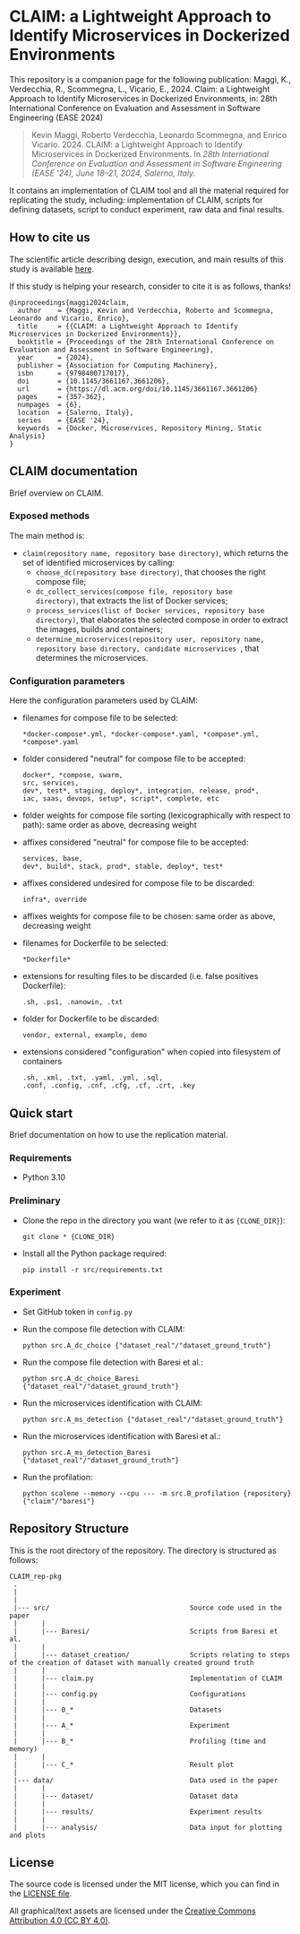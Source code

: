 # CLAIM: a Lightweight Approach to Identify Microservices in Dockerized Environments
This repository is a companion page for the following publication:
Maggi, K., Verdecchia, R., Scommegna, L., Vicario, E., 2024. Claim: a Lightweight Approach to Identify Microservices
in Dockerized Environments, in: 28th International Conference on Evaluation and Assessment in Software Engineering
(EASE 2024)
> Kevin Maggi, Roberto Verdecchia, Leonardo Scommegna, and Enrico Vicario. 2024.
> CLAIM: a Lightweight Approach to Identify Microservices in Dockerized Environments.
> In *28th International Conference on Evaluation and Assessment in Software Engineering (EASE '24), June 18–21, 2024, Salerno, Italy.*

It contains an implementation of CLAIM tool and all the material required for replicating the study, including: 
implementation of CLAIM, scripts for defining datasets, script to conduct experiment, raw data and final results.


## How to cite us
The scientific article describing design, execution, and main results of this study is available [here](https://www.researchgate.net/publication/380178105_CLAIM_a_Lightweight_Approach_to_Identify_Microservices_in_Dockerized_Environments).

If this study is helping your research, consider to cite it is as follows, thanks!

```
@inproceedings{maggi2024claim,
  author    = {Maggi, Kevin and Verdecchia, Roberto and Scommegna, Leonardo and Vicario, Enrico},
  title     = {{CLAIM: a Lightweight Approach to Identify Microservices in Dockerized Environments}},
  booktitle = {Proceedings of the 28th International Conference on Evaluation and Assessment in Software Engineering},
  year      = {2024},
  publisher = {Association for Computing Machinery},
  isbn      = {9798400717017},
  doi       = {10.1145/3661167.3661206},
  url       = {https://dl.acm.org/doi/10.1145/3661167.3661206}
  pages     = {357-362},
  numpages  = {6},
  location  = {Salerno, Italy},
  series    = {EASE '24},
  keywords  = {Docker, Microservices, Repository Mining, Static Analysis}
}
```


## CLAIM documentation
Brief overview on CLAIM.

### Exposed methods

The main method is:
- <code>claim(repository name, repository base directory)</code>, which returns the set of identified microservices by 
calling:
  - <code>choose_dc(repository base directory)</code>, that chooses the right compose file;
  - <code>dc_collect_services(compose file, repository base directory)</code>, that extracts the list of Docker
services;
  - <code>process_services(list of Docker services, repository base directory)</code>, that elaborates the 
selected compose in order to extract the images, builds and containers;
  - <code>determine_microservices(repository user, repository name, repository base directory, candidate microservices
</code>, that determines the microservices.

### Configuration parameters
Here the configuration parameters used by CLAIM:
- filenames for compose file to be selected:

  ```
  *docker-compose*.yml, *docker-compose*.yaml, *compose*.yml, *compose*.yaml
  ```
  
- folder considered "neutral" for compose file to be accepted:

  ```
  docker*, *compose, swarm,
  src, services,
  dev*, test*, staging, deploy*, integration, release, prod*,
  iac, saas, devops, setup*, script*, complete, etc
  ```

- folder weights for compose file sorting (lexicographically with respect to path): same order as above, decreasing weight
- affixes considered "neutral" for compose file to be accepted:

  ```
  services, base,
  dev*, build*, stack, prod*, stable, deploy*, test*  
  ```
  
- affixes considered undesired for compose file to be discarded:

  ```
  infra*, override  
  ```

- affixes weights for compose file to be chosen: same order as above, decreasing weight

- filenames for Dockerfile to be selected:

  ```
  *Dockerfile*
  ```

- extensions for resulting files to be discarded (i.e. false positives Dockerfile):

  ```
  .sh, .ps1, .nanowin, .txt
  ```

- folder for Dockerfile to be discarded:

  ```
  vendor, external, example, demo
  ```
  

- extensions considered "configuration" when copied into filesystem of containers

  ```
  .sh, .xml, .txt, .yaml, .yml, .sql,
  .conf, .config, .cnf, .cfg, .cf, .crt, .key
  ```
  

## Quick start
Brief documentation on how to use the replication material.

### Requirements

- Python 3.10

### Preliminary

- Clone the repo in the directory you want (we refer to it as `{CLONE_DIR}`):

  ```
  git clone * {CLONE_DIR}
  ```

- Install all the Python package required:

  ```
  pip install -r src/requirements.txt
  ```

### Experiment

- Set GitHub token in <code>config.py</code>

- Run the compose file detection with CLAIM:

  ```
  python src.A_dc_choice {"dataset_real"/"dataset_ground_truth"}
  ```

- Run the compose file detection with Baresi et al.:

  ```
  python src.A_dc_choice_Baresi {"dataset_real"/"dataset_ground_truth"}
  ```
  
- Run the microservices identification with CLAIM:

  ```
  python src.A_ms_detection {"dataset_real"/"dataset_ground_truth"}
  ```

- Run the microservices identification with Baresi et al.:

  ```
  python src.A_ms_detection_Baresi {"dataset_real"/"dataset_ground_truth"}
  ```
  
- Run the profilation:

  ```
  python scalene --memory --cpu --- -m src.B_profilation {repository} {"claim"/"baresi"}
  ```


## Repository Structure
This is the root directory of the repository. The directory is structured as follows:

    CLAIM_rep-pkg
     .
     |
     |
     |--- src/                                   Source code used in the paper
     |      |
     |      |--- Baresi/                         Scripts from Baresi et al.
     |      |
     |      |--- dataset_creation/               Scripts relating to steps of the creation of dataset with manually created ground truth
     |      |
     |      |--- claim.py                        Implementation of CLAIM
     |      |
     |      |--- config.py                       Configurations
     |      |
     |      |--- 0_*                             Datasets
     |      |
     |      |--- A_*                             Experiment
     |      |
     |      |--- B_*                             Profiling (time and memory)
     |      |
     |      |--- C_*                             Result plot
     |
     |--- data/                                  Data used in the paper 
     |      |
     |      |--- dataset/                        Dataset data
     |      |
     |      |--- results/                        Experiment results
     |      |
     |      |--- analysis/                       Data input for plotting and plots

## License
The source code is licensed under the MIT license, which you can find in the [LICENSE file](LICENSE).

All graphical/text assets are licensed under the [Creative Commons Attribution 4.0 (CC BY 4.0)](https://creativecommons.org/licenses/by/4.0/).

